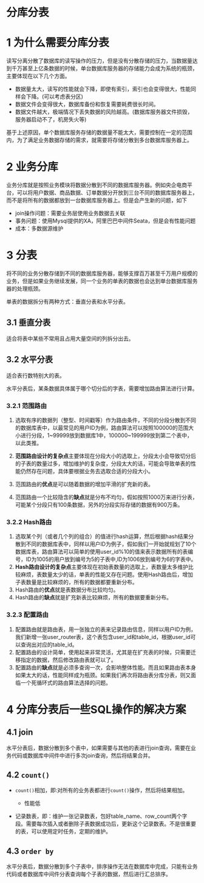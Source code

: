 # 分库分表

# 1 为什么需要分库分表

读写分离分散了数据库的读写操作的压力，但是没有分散存储的压力，当数据量达到千万甚至上亿条数据的时候，单台数据库服务器的存储能力会成为系统的瓶颈，主要体现在以下几个方面。

- 数据量太大，读写的性能就会下降，即使有索引，索引也会变得很大，性能同样会下降。(可以考虑表分区)
- 数据文件会变得很大，数据库备份和恢复需要耗费很长时间。
- 数据文件越大，极端情况下丢失数据的风险越高。(数据库服务器文件损毁，服务器启动不了，机房失火等)

基于上述原因，单个数据库服务存储的数据量不能太大，需要控制在一定的范围内，为了满足业务数据存储的需求，就需要将存储分散到多台数据库服务器上。

# 2 业务分库

业务分库就是按照业务模块将数据分散到不同的数据库服务器。例如央企电商平台，可以将用户数据、商品数据、订单数据分开放到三台不同的数据库服务器上，而不是将所有的数据都放到一台数据库服务器上。但是会产生新的问题，如下

- join操作问题：需要业务层使用业务数据去关联
- 事务问题：使用Mysql提供的XA，阿里巴巴中间件Seata，但是会有性能问题
- 成本：多数据源维护

# 3 分表

将不同的业务分散存储到不同的数据库服务器，能够支撑百万甚至千万用户规模的业务，但是如果业务继续发展，同一个业务的单表的数据也会达到单台数据库服务器的处理瓶颈。

单表的数据拆分有两种方式：垂直分表和水平分表。

## 3.1 垂直分表

适合将表中某些不常用且占用大量空间的列拆分出去。

## 3.2 水平分表

适合表行数特别大的表。

水平分表后，某条数据具体属于哪个切分后的字表，需要增加路由算法进行计算。

### 3.2.1 范围路由

1. 选取有序的数据列（整型、时间戳等）作为路由条件，不同的分段分散到不同的数据库表中，以最常见的用户ID为例，路由算法可以按照100000的范围大小进行分段，1~99999放到数据库1中，100000~199999放到第二个表中，以此类推。
2. **范围路由设计的复杂点**主要体现在分段大小的选取上，分段太小会导致切分后的子表的数量过多，增加维护的复杂度，分段太大的话，可能会导致单表的性能仍然存在问题，具体要根据业务去选取合适的分段大小。

3. 范围路由的**优点**是可以随着数据的增加平滑的扩充新的表。
4. 范围路由一个比较隐含的**缺点**就是分布不均匀，假如按照1000万来进行分表，可能某个分段只有100条数据，另外的分段实际存储的数据有900万条。

### 3.2.2 Hash路由

1. 选取某个列（或者几个列的组合）的值进行hash运算，然后根据hash结果分散到不同的数据库表中，同样以用户ID为例子，假如我们一开始就规划了10个数据库表，路由算法可以简单的使用user_id%10的值来表示数据所有的表编号，ID为1005的用户放到编号为5的子表中,ID为1006放到编号为6的字表中。
2. **Hash路由设计的复杂点**主要体现在初始表数量的选取上，表数量太多维护比较麻烦，表数量太少的话，单表的性能又存在问题。使用Hash路由后，增加子表数量是比较麻烦的，所有的数据都要重新分布。
3. Hash路由的**优点**就是表数据分布比较均匀。
4. Hash路由的**缺点**就是扩充新表比较麻烦，所有的数据要重新分布。

### 3.2.3 配置路由

1. 配置路由就是路由表，用一张独立的表来记录路由信息，同样以用户ID为例，我们新增一张user_router表，这个表包含user_id和table_id，根据user_id可以查询出对应的table_id。
2. 配置路由的设计简单，使用起来非常灵活，尤其是在扩充表的时候，只需要迁移指定的数据，然后修改路由表就可以了。
3. 配置路由的**缺点**就是必须多查询一次，会影响整体性能。而且如果路由表本身如果太大的话，性能同样成为瓶颈。如果我们再次将路由表分库分表，则又面临一个死循环式的路由算法选择的问题。

# 4 分库分表后一些SQL操作的解决方案

## 4.1 join

水平分表后，数据分散到多个表中，如果需要与其他的表进行join查询，需要在业务代码或数据库中间件中进行多次join查询，然后将结果合并。

## 4.2 `count()`

- `count()`相加，即:对所有的业务表都进行`count()`操作，然后将结果相加。
    - 性能低

- 记录数表，即：维护一张记录数表，包好table_name、row_count两个字段。需要每次插入或者删除子表数据成功后，更新这个记录数表。不是很重要的表，可以使用定时任务，定期的维护。

## 4.3 `order by`

水平分表后，数据分散到多个子表中，排序操作无法在数据库中完成，只能有业务代码或者数据库中间件分表查询每个子表的数据，然后进行汇总排序。